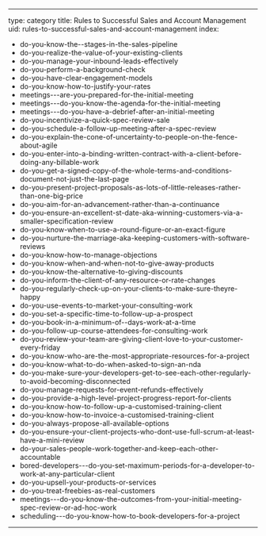 
---
type: category
title: Rules to Successful Sales and Account Management
uid: rules-to-successful-sales-and-account-management
index:
 - do-you-know-the--stages-in-the-sales-pipeline
 - do-you-realize-the-value-of-your-existing-clients
 - do-you-manage-your-inbound-leads-effectively
 - do-you-perform-a-background-check
 - do-you-have-clear-engagement-models
 - do-you-know-how-to-justify-your-rates
 - meetings---are-you-prepared-for-the-initial-meeting
 - meetings---do-you-know-the-agenda-for-the-initial-meeting
 - meetings---do-you-have-a-debrief-after-an-initial-meeting
 - do-you-incentivize-a-quick-spec-review-sale
 - do-you-schedule-a-follow-up-meeting-after-a-spec-review
 - do-you-explain-the-cone-of-uncertainty-to-people-on-the-fence-about-agile
 - do-you-enter-into-a-binding-written-contract-with-a-client-before-doing-any-billable-work
 - do-you-get-a-signed-copy-of-the-whole-terms-and-conditions-document-not-just-the-last-page
 - do-you-present-project-proposals-as-lots-of-little-releases-rather-than-one-big-price
 - do-you-aim-for-an-advancement-rather-than-a-continuance
 - do-you-ensure-an-excellent-st-date-aka-winning-customers-via-a-smaller-specification-review
 - do-you-know-when-to-use-a-round-figure-or-an-exact-figure
 - do-you-nurture-the-marriage-aka-keeping-customers-with-software-reviews
 - do-you-know-how-to-manage-objections
 - do-you-know-when-and-when-not-to-give-away-products
 - do-you-know-the-alternative-to-giving-discounts
 - do-you-inform-the-client-of-any-resource-or-rate-changes
 - do-you-regularly-check-up-on-your-clients-to-make-sure-theyre-happy
 - do-you-use-events-to-market-your-consulting-work
 - do-you-set-a-specific-time-to-follow-up-a-prospect
 - do-you-book-in-a-minimum-of--days-work-at-a-time
 - do-you-follow-up-course-attendees-for-consulting-work
 - do-you-review-your-team-are-giving-client-love-to-your-customer-every-friday
 - do-you-know-who-are-the-most-appropriate-resources-for-a-project
 - do-you-know-what-to-do-when-asked-to-sign-an-nda
 - do-you-make-sure-your-developers-get-to-see-each-other-regularly-to-avoid-becoming-disconnected
 - do-you-manage-requests-for-event-refunds-effectively
 - do-you-provide-a-high-level-project-progress-report-for-clients
 - do-you-know-how-to-follow-up-a-customised-training-client
 - do-you-know-how-to-invoice-a-customised-training-client
 - do-you-always-propose-all-available-options
 - do-you-ensure-your-client-projects-who-dont-use-full-scrum-at-least-have-a-mini-review
 - do-your-sales-people-work-together-and-keep-each-other-accountable
 - bored-developers---do-you-set-maximum-periods-for-a-developer-to-work-at-any-particular-client
 - do-you-upsell-your-products-or-services
 - do-you-treat-freebies-as-real-customers
 - meetings---do-you-know-the-outcomes-from-your-initial-meeting-spec-review-or-ad-hoc-work
 - scheduling---do-you-know-how-to-book-developers-for-a-project
---



